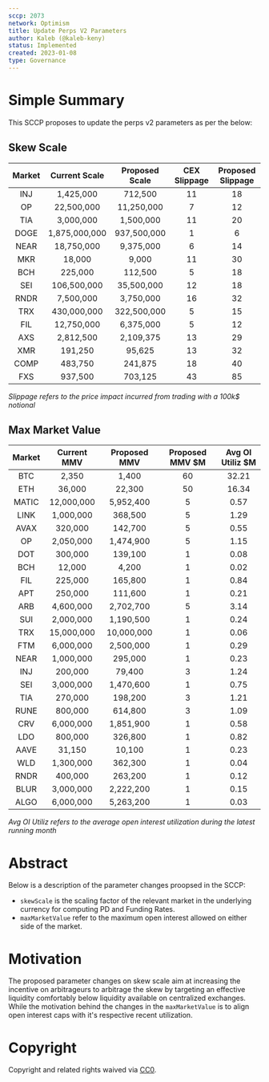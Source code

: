 ```yaml
---
sccp: 2073
network: Optimism
title: Update Perps V2 Parameters
author: Kaleb (@kaleb-keny)
status: Implemented
created: 2023-01-08
type: Governance
---
```


# Simple Summary

This SCCP proposes to update the perps v2 parameters as per the below:

## Skew Scale

| **Market** | **Current Scale** | **Proposed Scale** | **CEX Slippage** | **Proposed Slippage** |
|:------------:|:-----------------:|:------------------:|:----------------:|:---------------------:|
|      INJ     |     1,425,000     |       712,500      |        11        |           18          |
|      OP      |     22,500,000    |     11,250,000     |         7        |           12          |
|      TIA     |     3,000,000     |      1,500,000     |        11        |           20          |
|     DOGE     |   1,875,000,000   |     937,500,000    |         1        |           6           |
|     NEAR     |     18,750,000    |      9,375,000     |         6        |           14          |
|      MKR     |       18,000      |        9,000       |        11        |           30          |
|      BCH     |      225,000      |       112,500      |         5        |           18          |
|      SEI     |    106,500,000    |     35,500,000     |        12        |           18          |
|     RNDR     |     7,500,000     |      3,750,000     |        16        |           32          |
|      TRX     |    430,000,000    |     322,500,000    |         5        |           15          |
|      FIL     |     12,750,000    |      6,375,000     |         5        |           12          |
|      AXS     |     2,812,500     |      2,109,375     |        13        |           29          |
|      XMR     |      191,250      |       95,625       |        13        |           32          |
|     COMP     |      483,750      |       241,875      |        18        |           40          |
|      FXS     |      937,500      |       703,125      |        43        |           85          |


*Slippage refers to the price impact incurred from trading with a 100k$ notional*

## Max Market Value

| **Market** | **Current MMV** | **Proposed MMV** | **Proposed MMV $M** | **Avg OI Utiliz $M** |
|:----------:|:---------------:|:----------------:|:-------------------:|:--------------------:|
|     BTC    |      2,350      |       1,400      |          60         |         32.21        |
|     ETH    |      36,000     |      22,300      |          50         |         16.34        |
|    MATIC   |    12,000,000   |     5,952,400    |          5          |         0.57         |
|    LINK    |    1,000,000    |      368,500     |          5          |         1.29         |
|    AVAX    |     320,000     |      142,700     |          5          |         0.55         |
|     OP     |    2,050,000    |     1,474,900    |          5          |         1.15         |
|     DOT    |     300,000     |      139,100     |          1          |         0.08         |
|     BCH    |      12,000     |       4,200      |          1          |         0.02         |
|     FIL    |     225,000     |      165,800     |          1          |         0.84         |
|     APT    |     250,000     |      111,600     |          1          |         0.21         |
|     ARB    |    4,600,000    |     2,702,700    |          5          |         3.14         |
|     SUI    |    2,000,000    |     1,190,500    |          1          |         0.24         |
|     TRX    |    15,000,000   |    10,000,000    |          1          |         0.06         |
|     FTM    |    6,000,000    |     2,500,000    |          1          |         0.29         |
|    NEAR    |    1,000,000    |      295,000     |          1          |         0.23         |
|     INJ    |     200,000     |      79,400      |          3          |         1.24         |
|     SEI    |    3,000,000    |     1,470,600    |          1          |         0.75         |
|     TIA    |     270,000     |      198,200     |          3          |         1.21         |
|    RUNE    |     800,000     |      614,800     |          3          |         1.09         |
|     CRV    |    6,000,000    |     1,851,900    |          1          |         0.58         |
|     LDO    |     800,000     |      326,800     |          1          |         0.82         |
|    AAVE    |      31,150     |      10,100      |          1          |         0.23         |
|     WLD    |    1,300,000    |      362,300     |          1          |         0.04         |
|    RNDR    |     400,000     |      263,200     |          1          |         0.12         |
|    BLUR    |    3,000,000    |     2,222,200    |          1          |         0.15         |
|    ALGO    |    6,000,000    |     5,263,200    |          1          |         0.03         |


*Avg OI Utiliz refers to the average open interest utilization during the latest running month*


# Abstract

Below is a description of the parameter changes proopsed in the SCCP:
- `skewScale` is the scaling factor of the relevant market in the underlying currency for computing PD and Funding Rates.
- `maxMarketValue` refer to the maximum open interest allowed on either side of the market.

# Motivation

The proposed parameter changes on skew scale aim at increasing the incentive on arbitrageurs to arbitrage the skew by targeting an effective liquidity comfortably below liquidity available on centralized exchanges. While the motivation behind the changes in the `maxMarketValue` is to align open interest caps with it's respective recent utilization. 

# Copyright

Copyright and related rights waived via [CC0](https://creativecommons.org/publicdomain/zero/1.0/).



